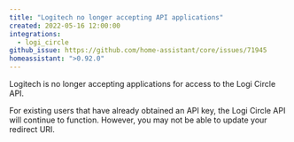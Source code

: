 ```yaml
---
title: "Logitech no longer accepting API applications"
created: 2022-05-16 12:00:00
integrations:
  - logi_circle
github_issue: https://github.com/home-assistant/core/issues/71945
homeassistant: ">0.92.0"
---
```


Logitech is no longer accepting applications for access to the Logi Circle API.

For existing users that have already obtained an API key, the Logi Circle API will continue to function. However, you may not be able to update your redirect URI.
